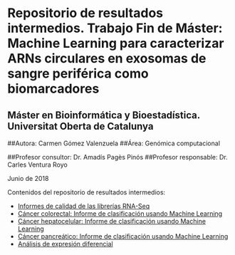 <h1>Repositorio de resultados intermedios. Trabajo Fin de Máster: Machine Learning para caracterizar ARNs circulares en exosomas de sangre periférica como biomarcadores</h1>
<h2>Máster en Bioinformática y Bioestadística. Universitat Oberta de Catalunya</h2>

##Autora: Carmen Gómez Valenzuela
##Área: Genómica computacional</h3>
        
##Profesor consultor: Dr. Amadís Pagès Pinós 
##Profesor responsable: Dr. Carles Ventura Royo </h4>

Junio de 2018
      
Contenidos del repositorio de resultados intermedios:
- <a href="https://github.com/carmengmz/circRNA/tree/master/experiment/quality_reports" target="_blank">
          Informes de calidad de las librerías RNA-Seq </a>
          
- <a href="https://carmengmz.github.io/circRNA/experiment/Colorectal-Classify.html" target="_blank"> 
          Cáncer colorectal: Informe de clasificación usando Machine Learning </a>
          
- <a href="https://carmengmz.github.io/circRNA/experiment/Hepatocellular-Classify.html" target="_blank"> 
          Cáncer hepatocelular: Informe de clasificación usando Machine Learning </a>
          
- <a href="https://carmengmz.github.io/circRNA/experiment/Pancreatic-Classify.html" target="_blank"> 
          Cáncer pancreático: Informe de clasificación usando Machine Learning </a>
          
- <a href="https://carmengmz.github.io/circRNA/experiment/DifferentialExpression.html" target="_blank"> 
            Análisis de expresión diferencial </a>
      
